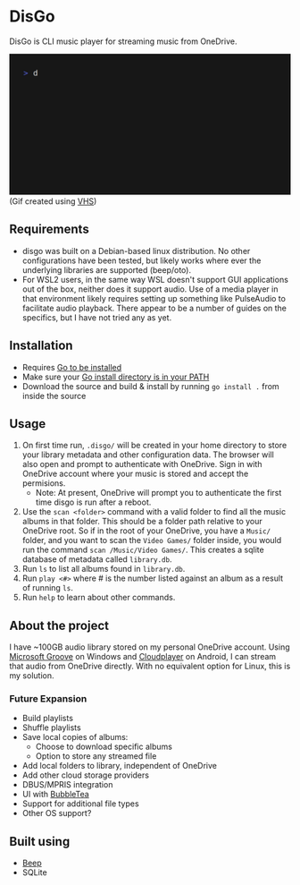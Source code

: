 # DisGo
DisGo is CLI music player for streaming music from OneDrive. 

![demo](demo.gif)
(Gif created using [VHS](https://github.com/charmbracelet/vhs))

## Requirements
- disgo was built on a Debian-based linux distribution. No other configurations have been tested, but likely works where ever the underlying libraries are supported (beep/oto).
- For WSL2 users, in the same way WSL doesn't support GUI applications out of the box, neither does it support audio. Use of a media player in that environment likely requires setting up something like PulseAudio to facilitate audio playback. There appear to be a number of guides on the specifics, but I have not tried any as yet.

## Installation 
- Requires [Go to be installed](https://go.dev/doc/install)
- Make sure your [Go install directory is in your PATH]()
- Download the source and build & install by running ``go install .`` from inside the source

## Usage
1. On first time run, ``.disgo/`` will be created in your home directory to store your library metadata and other configuration data. The browser will also open and prompt to authenticate with OneDrive. Sign in with OneDrive account where your music is stored and accept the permisions.
    - Note: At present, OneDrive will prompt you to authenticate the first time disgo is run after a reboot.
2. Use the ``scan <folder>`` command with a valid folder to find all the music albums in that folder. This should be a folder path relative to your OneDrive root. So if in the root of your OneDrive, you have a ``Music/`` folder, and you want to scan the ``Video Games/`` folder inside, you would run the command ``scan /Music/Video Games/``. This creates a sqlite database of metadata called ``library.db``.
3. Run ``ls`` to list all albums found in ``library.db``.
4. Run ``play <#>`` where # is the number listed against an album as a result of running ``ls``.
5. Run ``help`` to learn about other commands.

## About the project
I have ~100GB audio library stored on my personal OneDrive account. Using [Microsoft Groove](https://en.wikipedia.org/wiki/Groove_Music) on Windows and [Cloudplayer](https://play.google.com/store/apps/details?id=com.doubleTwist.cloudPlayerPro&hl=en_AU&pli=1) on Android, I can stream that audio from OneDrive directly. With no equivalent option for Linux, this is my solution.

### Future Expansion
- Build playlists
- Shuffle playlists
- Save local copies of albums:
  - Choose to download specific albums
  - Option to store any streamed file
- Add local folders to library, independent of OneDrive
- Add other cloud storage providers
- DBUS/MPRIS integration
- UI with [BubbleTea](https://github.com/charmbracelet/bubbletea)
- Support for additional file types
- Other OS support?

## Built using
- [Beep](https://github.com/gopxl/beep)
- SQLite